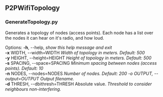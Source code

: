 ## P2PWifiTopology

### GenerateTopology.py
Generates a topology of nodes (access points). Each node has a list over the nodes it can hear on it's radio, and how loud.

Options:
**-h**, --help,  *show this help message and exit*  
**-x** WIDTH, --width=WIDTH *Width of topology in meters. Default: 500*  
**-y** HEIGHT, --height=HEIGHT *Height of topology in meters. Default: 500*  
**-s** SPACING, --space=SPACING *Minimum spacing between nodes (access points). Default: 10*  
**-n** NODES, --nodes=NODES *Number of nodes. Default: 200 -o OUTPUT, --output=OUTPUT Output filename.*  
**-d** THRESH, --dbithresh=THRESH Absolute value. *Threshold to consider neighbours non-interfering.*  



